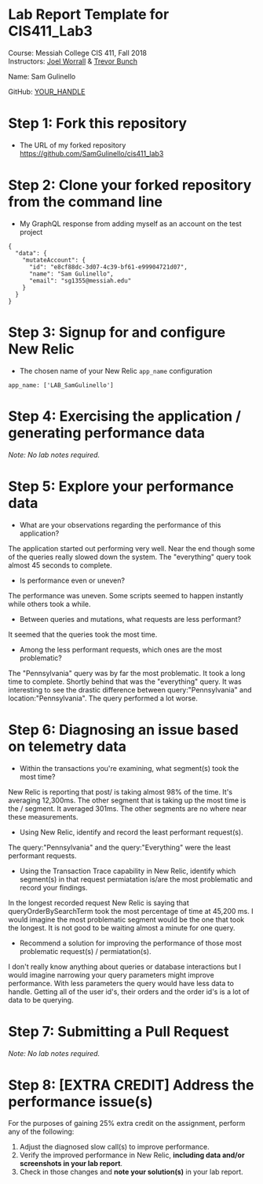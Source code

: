 # Lab Report Template for CIS411_Lab3
Course: Messiah College CIS 411, Fall 2018<br/>
Instructors: [Joel Worrall](https://github.com/tangollama) & [Trevor Bunch](https://github.com/trevordbunch)<br/>

Name: Sam Gulinello<br/>

GitHub: [YOUR_HANDLE](https://github.com/SamGulinello)<br/>

# Step 1: Fork this repository
- The URL of my forked repository
https://github.com/SamGulinello/cis411_lab3

# Step 2: Clone your forked repository from the command line
- My GraphQL response from adding myself as an account on the test project
```
{
  "data": {
    "mutateAccount": {
      "id": "e8cf88dc-3d07-4c39-bf61-e99904721d07",
      "name": "Sam Gulinello",
      "email": "sg1355@messiah.edu"
    }
  }
}
```

# Step 3: Signup for and configure New Relic
- The chosen name of your New Relic ```app_name``` configuration
```
app_name: ['LAB_SamGulinello']
```

# Step 4: Exercising the application / generating performance data

_Note: No lab notes required._

# Step 5: Explore your performance data
* What are your observations regarding the performance of this application?

The application started out performing very well. Near the end though some of the queries really slowed down the system. The "everything" query took almost 45 seconds to complete.

* Is performance even or uneven?

The performance was uneven. Some scripts seemed to happen instantly while others took a while.

* Between queries and mutations, what requests are less performant? 

It seemed that the queries took the most time.

* Among the less performant requests, which ones are the most problematic?

The "Pennsylvania" query was by far the most problematic. It took a long time to complete. Shortly behind that was the "everything" query. It was interesting to see the drastic difference between query:"Pennsylvania" and location:"Pennsylvania". The query performed a lot worse.

# Step 6: Diagnosing an issue based on telemetry data
* Within the transactions you're examining, what segment(s) took the most time?

New Relic is reporting that post/ is taking almost 98% of the time. It's averaging 12,300ms. The other segment that is taking up the most time is the <anonymous>/ segment. It averaged 301ms. The other segments are no where near these measurements.

* Using New Relic, identify and record the least performant request(s).

The query:"Pennsylvania" and the query:"Everything" were the least performant requests.

* Using the Transaction Trace capability in New Relic, identify which segment(s) in that request permiatation is/are the most problematic and record your findings.

In the longest recorded request New Relic is saying that queryOrderBySearchTerm took the most percentage of time at 45,200 ms. I would imagine the most problematic segment would be the one that took the longest. It is not good to be waiting almost a minute for one query. 

* Recommend a solution for improving the performance of those most problematic request(s) / permiatation(s).

I don't really know anything about queries or database interactions but I would imagine narrowing your query parameters might improve performance. With less parameters the query would have less data to handle. Getting all of the user id's, their orders and the order id's is a lot of data to be querying. 

# Step 7: Submitting a Pull Request
_Note: No lab notes required._

# Step 8: [EXTRA CREDIT] Address the performance issue(s)
For the purposes of gaining 25% extra credit on the assignment, perform any of the following:
1. Adjust the diagnosed slow call(s) to improve performance. 
2. Verify the improved performance in New Relic, **including data and/or screenshots in your lab report**.
2. Check in those changes and **note your solution(s)** in your lab report.